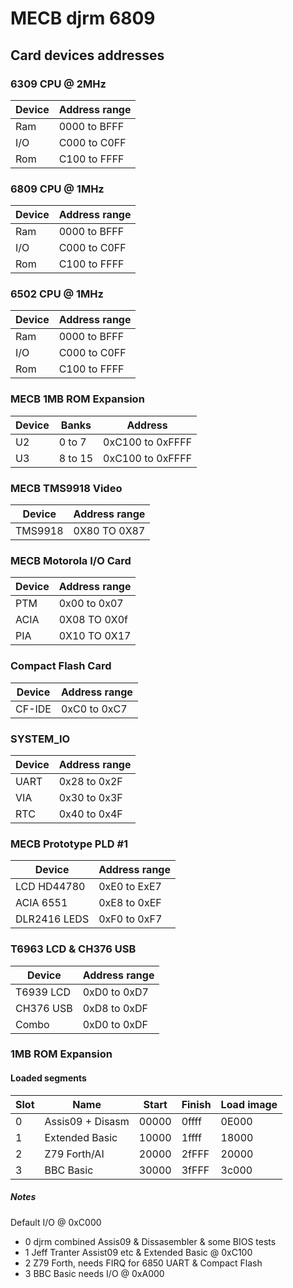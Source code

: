 # MECB djrm 6809

## Card devices addresses

### 6309 CPU @ 2MHz

|Device|Address range|
|------|-------------|
|Ram   |0000 to BFFF |
|I/O   |C000 to C0FF |
|Rom   |C100 to FFFF |

### 6809 CPU @ 1MHz

|Device|Address range|
|------|-------------|
|Ram   |0000 to BFFF |
|I/O   |C000 to C0FF |
|Rom   |C100 to FFFF |

### 6502 CPU @ 1MHz

|Device|Address range|
|------|-------------|
|Ram   |0000 to BFFF |
|I/O   |C000 to C0FF |
|Rom   |C100 to FFFF |

### MECB 1MB ROM Expansion

|Device|Banks    |Address         |
|------|---------|----------------|
|U2    |0 to 7   |0xC100 to 0xFFFF|
|U3    |8 to 15  |0xC100 to 0xFFFF|

### MECB TMS9918 Video

|Device |Address range|
|-------|-------------|
|TMS9918|0X80 TO 0X87 |

### MECB Motorola I/O Card

|Device|Address range|
|------|-------------|
|PTM   |0x00 to 0x07 |
|ACIA  |0X08 TO 0X0f |
|PIA   |0X10 TO 0X17 |

### Compact Flash Card

|Device|Address range|
|------|-------------|
|CF-IDE|0xC0 to 0xC7 |


### SYSTEM_IO

|Device|Address range|
|------|-------------|
|UART  |0x28 to 0x2F |
|VIA   |0x30 to 0x3F |
|RTC   |0x40 to 0x4F |

### MECB Prototype PLD #1

|Device      |Address range|
|------------|-------------|
|LCD HD44780 |0xE0 to ExE7 |
|ACIA 6551   |0xE8 to 0xEF |
|DLR2416 LEDS|0xF0 to 0xF7 |

### T6963 LCD & CH376 USB

|Device   |Address range|
|---------|-------------|
|T6939 LCD|0xD0 to 0xD7 |
|CH376 USB|0xD8 to 0xDF |
|Combo    |0xD0 to 0xDF |


### 1MB ROM Expansion

#### Loaded segments

|Slot| Name            | Start| Finish|Load image|
|----|-----------------|------|-------|----------|
| 0  | Assis09 + Disasm| 00000| 0ffff | 0E000    |
| 1  | Extended Basic  | 10000| 1ffff | 18000    |
| 2  | Z79 Forth/AI    | 20000| 2fFFF | 20000    |
| 3  | BBC Basic       | 30000| 3fFFF | 3c000    |

##### Notes

Default I/O @ 0xC000

 * 0 djrm combined Assis09 & Dissasembler & some BIOS tests
 * 1 Jeff Tranter Assist09 etc & Extended Basic @ 0xC100
 * 2 Z79 Forth, needs FIRQ for 6850 UART & Compact Flash
 * 3 BBC Basic needs I/O @ 0xA000



